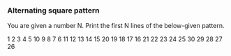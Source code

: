 ### Alternating square pattern

You are given a number N. Print the first N lines of the below-given pattern.

1 2 3 4 5
10 9 8 7 6
11 12 13 14 15
20 19 18 17 16
21 22 23 24 25
30 29 28 27 26